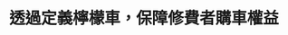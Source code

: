 ---
id: "18"
lang: zh-tw
publish: "FALSE"
description: 「保護汽車消費者權益的法律制定--要求車商(製造商/總代理/經銷商以下皆簡稱車商)對車輛缺陷負責」連署案
selected: "FALSE"
blog_selected: "FALSE"
title: 透過定義檸檬車，保障修費者購車權益
introduction:
  content: >-
    許多人在購買新車後，可能因為車輛的瑕疵而無法安全駕駛，向車商或經銷商反應後，卻又無法獲得有效的解決，導致車輛問題一直難以修復。

    對此，經協作會議討論後，經濟部回應將會參酌美國的檸檬車法案，修正台灣賣車的定型化契約，並對「重大瑕疵」以及「屢修不復」進行定義。未來，新車若有發生暴衝、煞車失靈、突然起火燃燒、突然熄火故障、引擎溫度升高至極限、或是有其他影響安全的問題，就能算是車輛的重大瑕疵。無論是經濟部、交通部，或是與會的消費者、車商，大家都一致認為，未來需要建立公正客觀的機構，來進行重大瑕疵或屢修不復的認定。
color: red
join:
  type: 提
  title: 保護汽車消費者權益的法律制定--要求車商(製造商/總代理/經銷商以下皆簡稱車商)對車輛缺陷負責
  link: https://join.gov.tw/idea/detail/85924fe2-a1b4-4cca-b5fd-3d29ed9ae34e
  image: https://cm.pdis.nat.gov.tw/images/post/1H-5FfGwa9LHd4GqGJOIVCXhT7X-BZUtO.jpg
layout: post
departments:
  - 經濟部
  - 交通部
embed:
  mind_map:
    links:
      - https://miro.com/app/live-embed/o9J_k0NDNX4=/?moveToViewport=-8280,-2422,6826,3248
  ministry_slide:
    links:
      - https://issuu.com/pdis.tw/docs/2017-09-20________________.pptx_49434cc0610058
      - https://issuu.com/pdis.tw/docs/2017-09-20_________________a45928e2ed6e1c
  host_slide:
    links:
      - https://issuu.com/pdis.tw/docs/2017-09-20________________
  transcript:
    links:
      - https://sayit.pdis.nat.gov.tw/2017-09-20-%E9%96%8B%E6%94%BE%E6%94%BF%E5%BA%9C%E8%81%AF%E7%B5%A1%E4%BA%BA%E7%AC%AC%E5%8D%81%E5%85%AB%E6%AC%A1%E5%8D%94%E4%BD%9C%E6%9C%83%E8%AD%B0
blogs:
  - https://pdis.nat.gov.tw/zh-TW/blog/%E6%AA%B8%E6%AA%AC%E8%BB%8A%E5%8D%94%E4%BD%9C%E6%9C%83%E8%AD%B0-%E7%9C%8B%E8%A6%8B%E6%94%BF%E5%BA%9C%E7%9A%84%E4%B8%8D%E5%90%8C%E5%8F%AF%E8%83%BD/
---